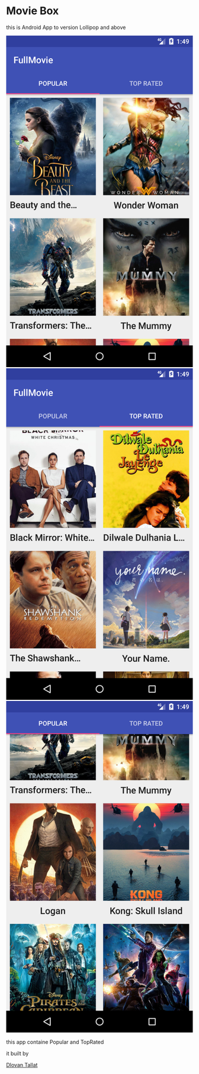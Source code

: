 <h1>Movie Box</h1>
<p>this is Android App to version Lollipop and above</p>
<img src="image/one.png">
<img src="image/two.png">
<img src="image/three.png">

<p>this app containe Popular and TopRated</p>
<p>it built by </p><a href="https://www.facebook.com/dlovan.tallat">Dlovan Tallat</a>